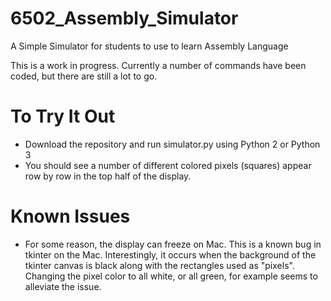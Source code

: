 # 6502_Assembly_Simulator
A Simple Simulator for students to use to learn Assembly Language

This is a work in progress.  Currently a number of commands have been coded, but there are still a lot to go.

# To Try It Out
 - Download the repository and run simulator.py using Python 2 or Python 3
 - You should see a number of different colored pixels (squares) appear row by row in the top half of the display.

# Known Issues
 - For some reason, the display can freeze on Mac. This is a known bug in tkinter on the Mac. Interestingly, it occurs when the background of the tkinter canvas is black along with the rectangles used as "pixels". Changing the pixel color to all white, or all green, for example seems to alleviate the issue. 
